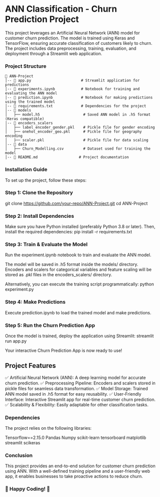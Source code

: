# ANN Classification - Churn Prediction Project
This project leverages an Artificial Neural Network (ANN) model for customer churn prediction. The model is trained using Keras and TensorFlow, ensuring accurate classification of customers likely to churn. The project includes data preprocessing, training, evaluation, and deployment through a Streamlit web application.

### Project Structure
```plaintext
📂 ANN-Project
│-- 📜 app.py                       # Streamlit application for predictions
│-- 📜 experiments.ipynb            # Notebook for training and evaluating the ANN model
│-- 📜 prediction.ipynb             # Notebook for making predictions using the trained model
│-- 📜 requirements.txt             # Dependencies for the project
│-- 📂 models
│   ├── model.h5                    # Saved ANN model in .h5 format (Keras compatible)
│-- 📂 encoders_scalers
│   ├── label_encoder_gender.pkl    # Pickle file for gender encoding
│   ├── onehot_encoder_geo.pkl      # Pickle file for geography encoding
│   ├── scaler.pkl                  # Pickle file for data scaling
│-- 📂 data
│   ├── Churn_Modelling.csv         # Dataset used for training the model
│-- 📜 README.md                   # Project documentation
```
### Installation Guide
To set up the project, follow these steps:

### Step 1: Clone the Repository
git clone https://github.com/your-repo/ANN-Project.git
cd ANN-Project

### Step 2: Install Dependencies
Make sure you have Python installed (preferably Python 3.8 or later). Then, install the required dependencies:
pip install -r requirements.txt

### Step 3: Train & Evaluate the Model
Run the experiment.ipynb notebook to train and evaluate the ANN model.

The model will be saved in .h5 format inside the models/ directory.
Encoders and scalers for categorical variables and feature scaling will be stored as .pkl files in the encoders_scalers/ directory.

Alternatively, you can execute the training script programmatically:
python experiment.py

### Step 4: Make Predictions
Execute prediction.ipynb to load the trained model and make predictions.

### Step 5: Run the Churn Prediction App
Once the model is trained, deploy the application using Streamlit:
streamlit run app.py

Your interactive Churn Prediction App is now ready to use!

## Project Features
✅ Artificial Neural Network (ANN): A deep learning model for accurate churn prediction.
✅ Preprocessing Pipeline: Encoders and scalers stored in pickle files for seamless data transformation.
✅ Model Storage: Trained ANN model saved in .h5 format for easy reusability.
✅ User-Friendly Interface: Interactive Streamlit app for real-time customer churn prediction.
✅ Scalability & Flexibility: Easily adaptable for other classification tasks.

### Dependencies
The project relies on the following libraries:

Tensorflow==2.15.0
Pandas 
Numpy 
scikit-learn
tensorboard
matplotlib
streamlit
scikeras


### Conclusion
This project provides an end-to-end solution for customer churn prediction using ANN. With a well-defined training pipeline and a user-friendly web app, it enables businesses to take proactive actions to reduce churn.

### 🚀 Happy Coding! 🚀

